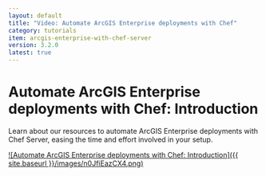 ```yaml
---
layout: default
title: "Video: Automate ArcGIS Enterprise deployments with Chef"
category: tutorials
item: arcgis-enterprise-with-chef-server
version: 3.2.0
latest: true 
---
```


# Automate ArcGIS Enterprise deployments with Chef: Introduction

Learn about our resources to automate ArcGIS Enterprise deployments with Chef Server, easing the time and effort involved in your setup.

[![Automate ArcGIS Enterprise deployments with Chef: Introduction]({{ site.baseurl }}/images/n0JfiEazCX4.png)](https://www.youtube.com/watch?v=n0JfiEazCX4)